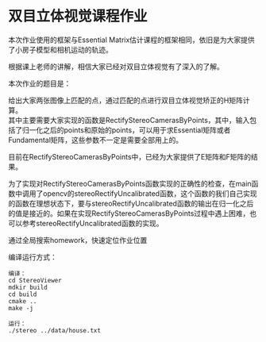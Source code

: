 # 双目立体视觉课程作业  

本次作业使用的框架与Essential Matrix估计课程的框架相同，依旧是为大家提供了小房子模型和相机运动的轨迹。

根据课上老师的讲解，相信大家已经对双目立体视觉有了深入的了解。

本次作业的题目是：

给出大家两张图像上匹配的点，通过匹配的点进行双目立体视觉矫正的H矩阵计算。  
其中主要需要大家实现的函数是RectifyStereoCamerasByPoints，其中，输入包括了归一化之后的points和原始的points，可以用于求Essential矩阵或者Fundamental矩阵，这些参数不一定是需要全部用上的。

目前在RectifyStereoCamerasByPoints中，已经为大家提供了E矩阵和F矩阵的结果。  

为了实现对RectifyStereoCamerasByPoints函数实现的正确性的检查，在main函数中调用了opencv的stereoRectifyUncalibrated函数，这个函数的我们自己实现的函数在理想状态下，要与stereoRectifyUncalibrated函数的输出在归一化之后的值是接近的。如果在实现RectifyStereoCamerasByPoints过程中遇上困难，也可以参考stereoRectifyUncalibrated函数的实现。

通过全局搜索homework，快速定位作业位置

编译运行方式：
    
    编译：  
    cd StereoViewer
    mdkir build
    cd build
    cmake ..
    make -j

    运行：
    ./stereo ../data/house.txt  